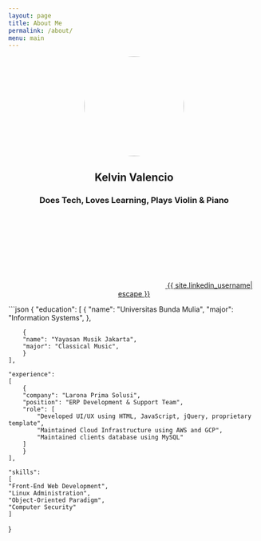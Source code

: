 ```yaml
---
layout: page
title: About Me
permalink: /about/
menu: main
---
```

<p align="center"><a href="url"><img src="{{ "/assets/1577711978477.jfif" | relative_url }}" height="auto" width="200" style="border-radius:50%"></a></p>  
<h2 align="center">Kelvin Valencio</h2>
<h3 align="center">Does Tech, Loves Learning, Plays Violin & Piano</h3>  
<p align="center"><a href="https://www.linkedin.com/in/{{ site.linkedin_username| cgi_escape | escape }}"><svg class="svg-icon"><use xlink:href="{{ '/assets/minima-social-icons.svg#linkedin' | relative_url }}"></use></svg> <span class="username">{{ site.linkedin_username| escape }}</span></a></p>
```json
{
    "education":
    [
        {
        "name": "Universitas Bunda Mulia",
        "major": "Information Systems",
        },

        {
        "name": "Yayasan Musik Jakarta",
        "major": "Classical Music",
        }
    ],

    "experience": 
    [
        {
        "company": "Larona Prima Solusi",
        "position": "ERP Development & Support Team",
        "role": [
            "Developed UI/UX using HTML, JavaScript, jQuery, proprietary template",
            "Maintained Cloud Infrastructure using AWS and GCP",
            "Maintained clients database using MySQL"
        ]
        }
    ],

    "skills":
    [
    "Front-End Web Development",
    "Linux Administration",
    "Object-Oriented Paradigm",
    "Computer Security"
    ]
}
```